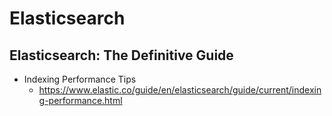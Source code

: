 # Elasticsearch
## Elasticsearch: The Definitive Guide
* Indexing Performance Tips
  * https://www.elastic.co/guide/en/elasticsearch/guide/current/indexing-performance.html
